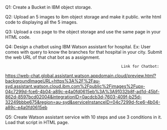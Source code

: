 Q1: Create a Bucket in IBM object storage.

Q2: Upload an 5 images to ibm object storage and make it public. write html code to displaying all the 5 images.

Q3: Upload a css page to the object storage and use the same page in your HTML code.

Q4: Design a chatbot using IBM Watson assistant for hospital. Ex: User comes with query to know the branches for that hospital in your city. Submit the web URL of that chat bot as a assignment.

                                                        Link for Chatbot:
https://web-chat.global.assistant.watson.appdomain.cloud/preview.html?backgroundImageURL=https%3A%2F%2Fau-syd.assistant.watson.cloud.ibm.com%2Fpublic%2Fimages%2Fupx-04c7299d-fce6-4b04-a89c-e4a0fd0615eb%3A%3A91032b8f-ad1d-45bf-862d-8597bcd02004&integrationID=0acdcb3d-7603-409f-b25d-32249bbbe675&region=au-syd&serviceInstanceID=04c7299d-fce6-4b04-a89c-e4a0fd0615eb

Q5: Create Watson assistant service with 10 steps and use 3 conditions in it. Load that script in HTML page.
